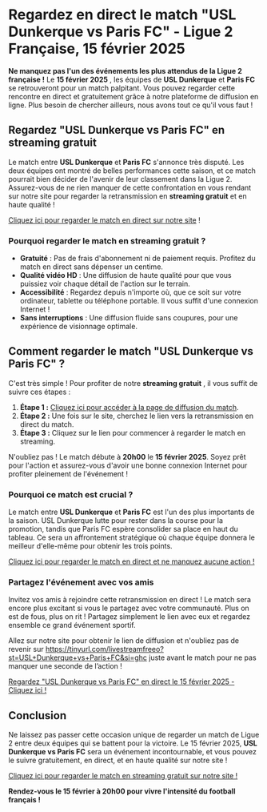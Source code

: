 # Regardez en direct le match "USL Dunkerque vs Paris FC" - Ligue 2 Française, 15 février 2025

**Ne manquez pas l'un des événements les plus attendus de la Ligue 2 française !** Le **15 février 2025** , les équipes de **USL Dunkerque** et **Paris FC** se retrouveront pour un match palpitant. Vous pouvez regarder cette rencontre en direct et gratuitement grâce à notre plateforme de diffusion en ligne. Plus besoin de chercher ailleurs, nous avons tout ce qu'il vous faut !

## Regardez "USL Dunkerque vs Paris FC" en streaming gratuit

Le match entre **USL Dunkerque** et **Paris FC** s'annonce très disputé. Les deux équipes ont montré de belles performances cette saison, et ce match pourrait bien décider de l'avenir de leur classement dans la Ligue 2. Assurez-vous de ne rien manquer de cette confrontation en vous rendant sur notre site pour regarder la retransmission en **streaming gratuit** et en haute qualité !

[Cliquez ici pour regarder le match en direct sur notre site](https://tinyurl.com/livestreamfreeo?st=USL+Dunkerque+vs+Paris+FC&si=ghc) !

### Pourquoi regarder le match en streaming gratuit ?

- **Gratuité** : Pas de frais d'abonnement ni de paiement requis. Profitez du match en direct sans dépenser un centime.
- **Qualité vidéo HD** : Une diffusion de haute qualité pour que vous puissiez voir chaque détail de l'action sur le terrain.
- **Accessibilité** : Regardez depuis n'importe où, que ce soit sur votre ordinateur, tablette ou téléphone portable. Il vous suffit d'une connexion Internet !
- **Sans interruptions** : Une diffusion fluide sans coupures, pour une expérience de visionnage optimale.

## Comment regarder le match "USL Dunkerque vs Paris FC" ?

C'est très simple ! Pour profiter de notre **streaming gratuit** , il vous suffit de suivre ces étapes :

1. **Étape 1 :** [Cliquez ici pour accéder à la page de diffusion du match](https://tinyurl.com/livestreamfreeo?st=USL+Dunkerque+vs+Paris+FC&si=ghc).
2. **Étape 2 :** Une fois sur le site, cherchez le lien vers la retransmission en direct du match.
3. **Étape 3 :** Cliquez sur le lien pour commencer à regarder le match en streaming.

N'oubliez pas ! Le match débute à **20h00** le **15 février 2025**. Soyez prêt pour l'action et assurez-vous d'avoir une bonne connexion Internet pour profiter pleinement de l'événement !

### Pourquoi ce match est crucial ?

Le match entre **USL Dunkerque** et **Paris FC** est l'un des plus importants de la saison. USL Dunkerque lutte pour rester dans la course pour la promotion, tandis que Paris FC espère consolider sa place en haut du tableau. Ce sera un affrontement stratégique où chaque équipe donnera le meilleur d'elle-même pour obtenir les trois points.

[Cliquez ici pour regarder le match en direct et ne manquez aucune action !](https://tinyurl.com/livestreamfreeo?st=USL+Dunkerque+vs+Paris+FC&si=ghc)

### Partagez l'événement avec vos amis

Invitez vos amis à rejoindre cette retransmission en direct ! Le match sera encore plus excitant si vous le partagez avec votre communauté. Plus on est de fous, plus on rit ! Partagez simplement le lien avec eux et regardez ensemble ce grand événement sportif.

Allez sur notre site pour obtenir le lien de diffusion et n'oubliez pas de revenir sur https://tinyurl.com/livestreamfreeo?st=USL+Dunkerque+vs+Paris+FC&si=ghc juste avant le match pour ne pas manquer une seconde de l’action !

[Regardez "USL Dunkerque vs Paris FC" en direct le 15 février 2025 - Cliquez ici !](https://tinyurl.com/livestreamfreeo?st=USL+Dunkerque+vs+Paris+FC&si=ghc)

## Conclusion

Ne laissez pas passer cette occasion unique de regarder un match de Ligue 2 entre deux équipes qui se battent pour la victoire. Le 15 février 2025, **USL Dunkerque vs Paris FC** sera un événement incontournable, et vous pouvez le suivre gratuitement, en direct, et en haute qualité sur notre site !

[Cliquez ici pour regarder le match en streaming gratuit sur notre site !](https://tinyurl.com/livestreamfreeo?st=USL+Dunkerque+vs+Paris+FC&si=ghc)

**Rendez-vous le 15 février à 20h00 pour vivre l'intensité du football français !**
